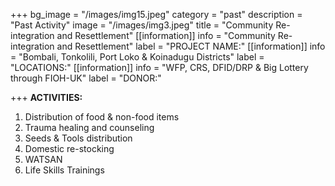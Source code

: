 +++
bg_image = "/images/img15.jpeg"
category = "past"
description = "Past Activity"
image = "/images/img3.jpeg"
title = "Community Re- integration and Resettlement"
[[information]]
info = "Community Re- integration and Resettlement"
label = "PROJECT NAME:"
[[information]]
info = "Bombali, Tonkolili, Port  Loko & Koinadugu  Districts"
label = "LOCATIONS:"
[[information]]
info = "WFP, CRS,  DFID/DRP & Big  Lottery through FIOH-UK"
label = "DONOR:"

+++
**ACTIVITIES:**

1. Distribution of food & non-food items
2. Trauma healing and counseling
3. Seeds & Tools distribution
4. Domestic re-stocking
5. WATSAN
6. Life Skills Trainings